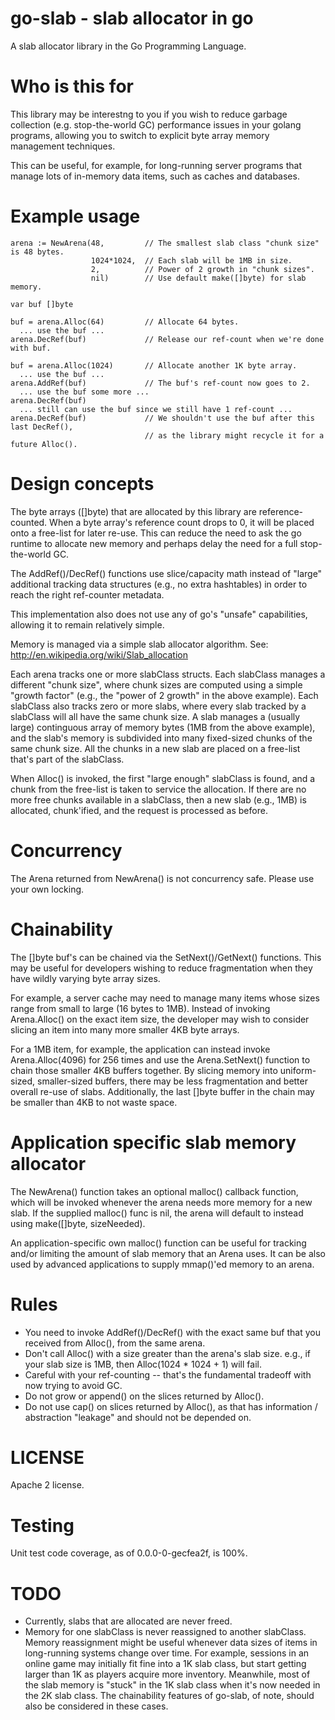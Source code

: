 # go-slab - slab allocator in go

A slab allocator library in the Go Programming Language.

# Who is this for

This library may be interestng to you if you wish to reduce garbage
collection (e.g. stop-the-world GC) performance issues in your golang
programs, allowing you to switch to explicit byte array memory
management techniques.

This can be useful, for example, for long-running server programs that
manage lots of in-memory data items, such as caches and databases.

# Example usage

    arena := NewArena(48,         // The smallest slab class "chunk size" is 48 bytes.
                      1024*1024,  // Each slab will be 1MB in size.
                      2,          // Power of 2 growth in "chunk sizes".
                      nil)        // Use default make([]byte) for slab memory.

    var buf []byte

    buf = arena.Alloc(64)         // Allocate 64 bytes.
      ... use the buf ...
    arena.DecRef(buf)             // Release our ref-count when we're done with buf.

    buf = arena.Alloc(1024)       // Allocate another 1K byte array.
      ... use the buf ...
    arena.AddRef(buf)             // The buf's ref-count now goes to 2.
      ... use the buf some more ...
    arena.DecRef(buf)
      ... still can use the buf since we still have 1 ref-count ...
    arena.DecRef(buf)             // We shouldn't use the buf after this last DecRef(),
                                  // as the library might recycle it for a future Alloc().

# Design concepts

The byte arrays ([]byte) that are allocated by this library are
reference-counted.  When a byte array's reference count drops to 0, it
will be placed onto a free-list for later re-use.  This can reduce the
need to ask the go runtime to allocate new memory and perhaps delay
the need for a full stop-the-world GC.

The AddRef()/DecRef() functions use slice/capacity math instead of
"large" additional tracking data structures (e.g., no extra
hashtables) in order to reach the right ref-counter metadata.

This implementation also does not use any of go's "unsafe"
capabilities, allowing it to remain relatively simple.

Memory is managed via a simple slab allocator algorithm.  See:
http://en.wikipedia.org/wiki/Slab_allocation

Each arena tracks one or more slabClass structs.  Each slabClass
manages a different "chunk size", where chunk sizes are computed using
a simple "growth factor" (e.g., the "power of 2 growth" in the above
example).  Each slabClass also tracks zero or more slabs, where every
slab tracked by a slabClass will all have the same chunk size.  A slab
manages a (usually large) continguous array of memory bytes (1MB from
the above example), and the slab's memory is subdivided into many
fixed-sized chunks of the same chunk size.  All the chunks in a new
slab are placed on a free-list that's part of the slabClass.

When Alloc() is invoked, the first "large enough" slabClass is found,
and a chunk from the free-list is taken to service the allocation.  If
there are no more free chunks available in a slabClass, then a new
slab (e.g., 1MB) is allocated, chunk'ified, and the request is
processed as before.

# Concurrency

The Arena returned from NewArena() is not concurrency safe.
Please use your own locking.

# Chainability

The []byte buf's can be chained via the SetNext()/GetNext() functions.
This may be useful for developers wishing to reduce fragmentation when
they have wildly varying byte array sizes.

For example, a server cache may need to manage many items whose sizes
range from small to large (16 bytes to 1MB).  Instead of invoking
Arena.Alloc() on the exact item size, the developer may wish to
consider slicing an item into many more smaller 4KB byte arrays.

For a 1MB item, for example, the application can instead invoke
Arena.Alloc(4096) for 256 times and use the Arena.SetNext() function
to chain those smaller 4KB buffers together.  By slicing memory into
uniform-sized, smaller-sized buffers, there may be less fragmentation
and better overall re-use of slabs.  Additionally, the last []byte
buffer in the chain may be smaller than 4KB to not waste space.

# Application specific slab memory allocator

The NewArena() function takes an optional malloc() callback function,
which will be invoked whenever the arena needs more memory for a new
slab.  If the supplied malloc() func is nil, the arena will default to
instead using make([]byte, sizeNeeded).

An application-specific own malloc() function can be useful for
tracking and/or limiting the amount of slab memory that an Arena uses.
It can be also used by advanced applications to supply mmap()'ed
memory to an arena.

# Rules

* You need to invoke AddRef()/DecRef() with the exact same buf
  that you received from Alloc(), from the same arena.
* Don't call Alloc() with a size greater than the arena's slab size.
  e.g., if your slab size is 1MB, then Alloc(1024 * 1024 + 1) will fail.
* Careful with your ref-counting -- that's the fundamental tradeoff
  with now trying to avoid GC.
* Do not grow or append() on the slices returned by Alloc().
* Do not use cap() on slices returned by Alloc(), as that has
  information / abstraction "leakage" and should not be depended on.

# LICENSE

Apache 2 license.

# Testing

Unit test code coverage, as of 0.0.0-0-gecfea2f, is 100%.

# TODO

* Currently, slabs that are allocated are never freed.
* Memory for one slabClass is never reassigned to another slabClass.
  Memory reassignment might be useful whenever data sizes of items in
  long-running systems change over time.  For example, sessions in an
  online game may initially fit fine into a 1K slab class, but start
  getting larger than 1K as players acquire more inventory.
  Meanwhile, most of the slab memory is "stuck" in the 1K slab class
  when it's now needed in the 2K slab class.  The chainability features
  of go-slab, of note, should also be considered in these cases.
